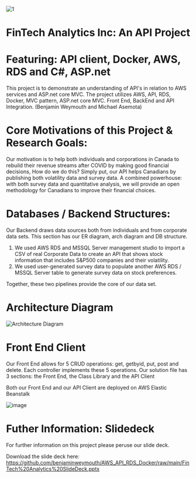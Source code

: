  ![1](https://user-images.githubusercontent.com/47256041/168893936-0486efd2-d285-4ad9-9253-760aa4517be1.png)


# FinTech Analytics Inc: An API Project
# Featuring: API client, Docker, AWS, RDS and C#, ASP.net
This project is to demonstrate an understanding of API's in relation to AWS services and ASP.net core MVC. The project utilizes AWS, API, RDS, Docker, MVC pattern, ASP.net core MVC. Front End, BackEnd and API Integration. (Benjamin Weymouth and Michael Asemota) 

# Core Motivations of this Project & Research Goals: 

Our motivation is to help both individuals and corporations in Canada to rebuild their revenue streams after COVID by making good financial decisions,
How do we do this? Simply put, our API helps Canadians by publishing both volatility data and survey data. A combined powerhouse: with both survey data and quantitative analysis, we will provide an open methodology for Canadians to improve their financial choices. 

# Databases / Backend Structures: 

Our Backend draws data sources both from individuals and from corporate data sets. This section has our ER diagram, arch diagram and DB structure. 

1) We used AWS RDS and MSSQL Server management studio to import a CSV of real Corporate Data to create an API that shows stock information that includes S&P500 companies and their volatility. 
2) We used user-generated survey data to populate another AWS RDS / MSSQL Server table to generate survey data on stock preferences. 

Together, these two pipelines provide the core of our data set. 
 
# Architecture Diagram 

![Architecture Diagram](https://user-images.githubusercontent.com/47256041/168895166-a71a2d00-ac03-4fd4-a533-04c2283f5495.png)

# Front End Client

Our Front End allows for 5 CRUD operations: get, getbyid, put, post and delete. Each controller implements these 5 operations. 
Our solution file has 3 sections: the Front End, the Class Library and the API Client 

Both our Front End and our API Client are deployed on AWS Elastic Beanstalk 

![image](https://user-images.githubusercontent.com/47256041/168895843-e2db81b6-8b61-403e-b444-a752de5cc643.png)
 
# Futher Information: Slidedeck

For further information on this project please peruse our slide deck. 

Download the slide deck here: https://github.com/benjaminweymouth/AWS_API_RDS_Docker/raw/main/FinTech%20Analytics%20SlideDeck.pptx




